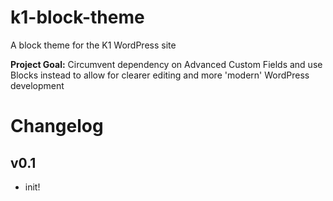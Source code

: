 # k1-block-theme

A block theme for the K1 WordPress site

**Project Goal:**
Circumvent dependency on Advanced Custom Fields and use Blocks instead to allow for clearer editing and more 'modern' WordPress development

# Changelog

## v0.1

-   init!
